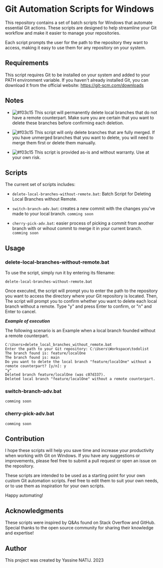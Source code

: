 # Git Automation Scripts for Windows

This repository contains a set of batch scripts for Windows that automate essential Git actions. These scripts are designed to help streamline your Git workflow and make it easier to manage your repositories.

Each script prompts the user for the path to the repository they want to access, making it easy to use them for any repository on your system.

## Requirements

This script requires Git to be installed on your system and added to your PATH environment variable. If you haven't already installed Git, you can download it from the official website: https://git-scm.com/downloads

## Notes

-   ![#f03c15](https://placehold.co/15x15/f03c15/f03c15.png) This script will permanently delete local branches that do not have a remote counterpart. Make sure you are certain that you want to delete these branches before confirming each deletion.
    
-   ![#f03c15](https://placehold.co/15x15/f03c15/f03c15.png) This script will only delete branches that are fully merged. If you have unmerged branches that you want to delete, you will need to merge them first or delete them manually.
    
-   ![#f03c15](https://placehold.co/15x15/f03c15/f03c15.png) This script is provided as-is and without warranty. Use at your own risk.

## Scripts

The current set of scripts includes:

- `delete-local-branches-without-remote.bat`: Batch Script for Deleting Local Branches without Remote.

- `switch-branch-adv.bat`: creates a new commit with the changes you've made to your local branch. `comming soon`

- `cherry-pick-adv.bat`: easier process of picking a commit from another branch with or wihout commit to merge it in your current branch. `comming soon`

## Usage

### delete-local-branches-without-remote.bat
To use the script, simply run it by entering its filename:

    delete-local-branches-without-remote.bat

Once executed, the script will prompt you to enter the path to the repository you want to access the directory where your Git repository is located. Then,
The script will prompt you to confirm whether you want to delete each local branch without a remote. Type "y" and press Enter to confirm, or "n" and Enter to cancel.

***Example of execution***

The following scenario is an Example when a local branch founded without a remote counterpart.
```
C:\Users>delete_local_branches_without_remote.bat
Enter the path to your Git repository: C:\Users\Workspace\todolist
The branch found is: feature/localOne
The branch found is: main
Do you want to delete the local branch "feature/localOne" without a remote counterpart? [y/n]: y
"y"
Deleted branch feature/localOne (was c07d337).
Deleted local branch "feature/localOne" without a remote counterpart.
```
### switch-branch-adv.bat

`comming soon`

### cherry-pick-adv.bat

`comming soon`

## Contribution

I hope these scripts will help you save time and increase your productivity when working with Git on Windows. If you have any suggestions or improvements, please feel free to submit a pull request or open an issue on the repository.

These scripts are intended to be used as a starting point for your own custom Git automation scripts. Feel free to edit them to suit your own needs, or to use them as inspiration for your own scripts.

Happy automating!

## Acknowledgments

These scripts were inspired by Q&As found on Stack Overflow and GitHub. Special thanks to the open source community for sharing their knowledge and expertise!

## Author

This project was created by Yassine NATIJ. 2023
